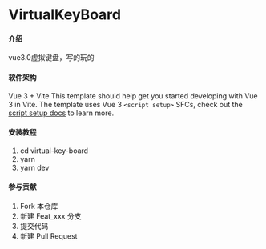# VirtualKeyBoard

#### 介绍
vue3.0虚拟键盘，写的玩的

#### 软件架构
Vue 3 + Vite
This template should help get you started developing with Vue 3 in Vite. The template uses Vue 3 `<script setup>` SFCs, check out the [script setup docs](https://v3.vuejs.org/api/sfc-script-setup.html#sfc-script-setup) to learn more.


#### 安装教程

1.  cd virtual-key-board
2.  yarn
3.  yarn dev


#### 参与贡献

1.  Fork 本仓库
2.  新建 Feat_xxx 分支
3.  提交代码
4.  新建 Pull Request
